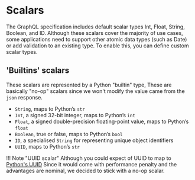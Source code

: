 # Scalars

The GraphQL specification includes default scalar types Int, Float, String, Boolean, and ID. Although these scalars cover the majority of use cases, some applications need to support other atomic data types (such as Date) or add validation to an existing type. To enable this, you can define custom scalar types.

## 'Builtins' scalars
These scalars are represented by a Python "builtin" type, These are basically "no-op"
scalars since we won't modify the value came from the `json` response.

- `String`, maps to Python’s `str`
- `Int`, a signed 32-bit integer, maps to Python’s `int`
- `Float`, a signed double-precision floating-point value, maps to Python’s `float`
- `Boolean`, true or false, maps to Python’s `bool`
- `ID`, a specialised `String` for representing unique object identifiers
- `UUID`, maps to Python’s `str`

!!! Note "UUID scalar"
    Although you could expect of UUID to map to [Python's UUID](https://docs.python.org/3/library/uuid.html#uuid.UUID)
    Since it would come with performance penalty and the advantages are nominal, we decided to stick with a no-op scalar.


[//]: # (# TODO: add note about uuid)
